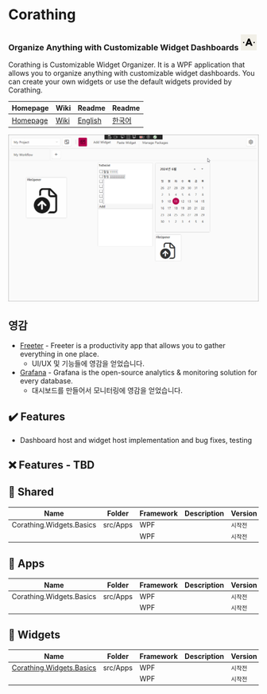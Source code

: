 # Corathing 
### Organize Anything with Customizable Widget Dashboards <img src="docs/images/logo_256.png" alt="drawing" width="32"/> 

Corathing is Customizable Widget Organizer. It is a WPF application that allows you to organize anything with customizable widget dashboards. You can create your own widgets or use the default widgets provided by Corathing.

| Homepage |  Wiki |Readme | Readme |
| --- | --- | --- | --- |
|  [Homepage](https://corathing.com) | [Wiki](https://github.com/dogzz9445/Corathing/wiki/Home) | [English](README.md) | [한국어](README_KR.md) | 

![sample](docs/images/version0.0.9.gif)

## 영감
- [Freeter](https://github.com/FreeterApp/Freeter) - Freeter is a productivity app that allows you to gather everything in one place.
  - UI/UX 및 기능들에 영감을 얻었습니다.
- [Grafana](https://grafana.com/) - Grafana is the open-source analytics & monitoring solution for every database.
  - 대시보드를 만들어서 모니터링에 영감을 얻었습니다.

✔️ Features
-
- Dashboard host and widget host implementation and bug fixes, testing

❌ Features - TBD
- 

📁 Shared
-
| Name| Folder |Framework | Description | Version
| --- | --- | --- | --- | --- |
| Corathing.Widgets.Basics | src/Apps | WPF |  | ```시작전```
|  |  | WPF |  | ```시작전```


📁 Apps
-
| Name| Folder |Framework | Description | Version
| --- | --- | --- | --- | --- |
| Corathing.Widgets.Basics | src/Apps | WPF |  | ```시작전```
|  |  | WPF |  | ```시작전```


📁 Widgets
-
| Name| Folder |Framework | Description | Version
| --- | --- | --- | --- | --- |
| [Corathing.Widgets.Basics](src/Widgets/Corathing.Widgets.Basics/README.md) | src/Apps | WPF |  | ```시작전```
|  |  | WPF |  | ```시작전```
